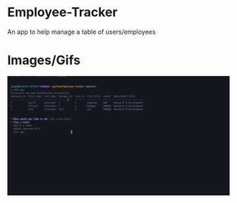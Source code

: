 # Employee-Tracker
An app to help manage a table of users/employees

# Images/Gifs

![gif](images/employee_trackergif.gif)

